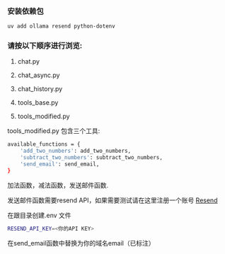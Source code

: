 ### 安装依赖包
```bash
uv add ollama resend python-dotenv
```
### 请按以下顺序进行浏览:

1. chat.py

2. chat_async.py

3. chat_history.py

4. tools_base.py

5. tools_modified.py

tools_modified.py 包含三个工具:
```bash
available_functions = {
    'add_two_numbers': add_two_numbers,
    'subtract_two_numbers': subtract_two_numbers,
    'send_email': send_email,
}
```
加法函数，减法函数，发送邮件函数.

发送邮件函数需要resend API，如果需要测试请在这里注册一个账号 [Resend](https://resend.com/)

在跟目录创建.env 文件
```bash
RESEND_API_KEY=<你的API KEY>
```
在send_email函数中替换为你的域名email（已标注）


